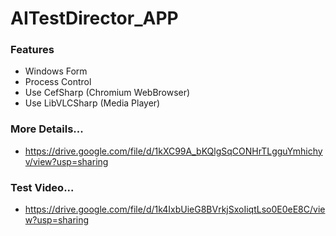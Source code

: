 # AITestDirector_APP

### Features
 - Windows Form
 - Process Control
 - Use CefSharp (Chromium WebBrowser)
 - Use LibVLCSharp (Media Player)

### More Details...
 - https://drive.google.com/file/d/1kXC99A_bKQlgSqCONHrTLgguYmhichyv/view?usp=sharing
 
### Test Video...
 - https://drive.google.com/file/d/1k4IxbUieG8BVrkjSxoIiqtLso0E0eE8C/view?usp=sharing
